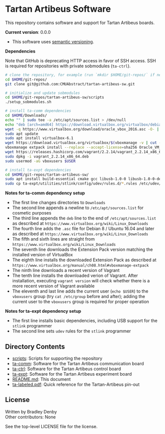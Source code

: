 # Tartan Artibeus Software

This repository contains software and support for Tartan Artibeus boards.

**Current version**: 0.0.0

* This software uses [semantic versioning](http://semver.org).

**Dependencies**

Note that GitHub is deprecating HTTP access in favor of SSH access. SSH is
required for repositories with private sobmodules (`ta-ctrl`).

```bash
# clone the repository, for example (run `mkdir $HOME/git-repos/` if needed):
cd $HOME/git-repos/
git clone git@github.com:CMUAbstract/tartan-artibeus-sw.git

# initialize and update sobmodules
cd $HOME/git-repos/tartan-artibeus-sw/scripts
./setup_sobmodules.sh

# install ta-comm dependencies
cd $HOME/Downloads/
echo "" | sudo tee -a /etc/apt/sources.list > /dev/null
echo "deb [arch=amd64] https://download.virtualbox.org/virtualbox/debian $(lsb_release --short --codename) contrib" | sudo tee -a /etc/apt/sources.list > /dev/null
wget -q https://www.virtualbox.org/download/oracle_vbox_2016.asc -O- | sudo apt-key add -
sudo apt update
sudo apt install virtualbox-6.1
wget https://download.virtualbox.org/virtualbox/$(vboxmanage -v | cut -c 1-6)/Oracle_VM_VirtualBox_Extension_Pack-$(vboxmanage -v | cut -c 1-6).vbox-extpack
vboxmanage extpack install --replace --accept-license=sha256 Oracle_VM_VirtualBox_Extension_Pack-$(vboxmanage -v | cut -c 1-6).vbox-extpack
wget https://releases.hashicorp.com/vagrant/2.2.14/vagrant_2.2.14_x86_64.deb
sudo dpkg -i vagrant_2.2.14_x86_64.deb
sudo usermod -aG vboxusers $USER

# install ta-expt dependencies
cd $HOME/git-repos/tartan-artibeus-sw/
sudo apt install build-essential cmake gcc libusb-1.0-0 libusb-1.0-0-dev libgtk-3-dev
sudo cp ta-expt/utilities/stlink/config/udev/rules.d/*.rules /etc/udev/rules.d/
```

**Notes for ta-comm dependency setup**

* The first line changes directories to `Downloads`
* The second line appends a newline to `/etc/apt/sources.list` for cosmetic
  purposes
* The third line appends the `deb` line to the end of `/etc/apt/sources.list` as
  described at `https://www.virtualbox.org/wiki/Linux_Downloads`
* The fourth line adds the `.asc` file for Debian 8 / Ubuntu 16.04 and later as
  described at `https://www.virtualbox.org/wiki/Linux_Downloads`
* The fifth and sixth lines are straight from
  `https://www.virtualbox.org/wiki/Linux_Downloads`
* The seventh line downloads the Extension Pack version matching the installed
  version of VirtualBox
* The eighth line installs the downloaded Extension Pack as described at
  `https://www.virtualbox.org/manual/ch08.html#vboxmanage-extpack`
* The ninth line downloads a recent version of Vagrant
* The tenth line installs the downloaded verion of Vagrant. After installation,
  executing `vagrant version` will check whether there is a more recent version
  of Vagrant available
* The eleventh and last line adds the current user (`echo $USER`) to the
  `vboxusers` group (try `cat /etc/group` before and after); adding the current
  user to the `vboxusers` group is required for proper operation

**Notes for ta-expt dependency setup**

* The first line installs basic dependencies, including USB support for the
  `stlink` programmer
* The second line sets `udev` rules for the `stlink` programmer

## Directory Contents

* [scripts](scripts/README.md): Scripts for supporting the repository
* [ta-comm](ta-comm/README.md): Software for the Tartan Artibeus communication
  board
* [ta-ctrl](ta-ctrl/README.md): Software for the Tartan Artibeus control board
* [ta-expt](ta-expt/README.md): Software for the Tartan Artibeus experiment
  board
* [README.md](README.md): This document
* [ta-labeled.pdf](ta-labeled.pdf): Quick reference for the Tartan-Artibeus pin-out

## License

Written by Bradley Denby  
Other contributors: None

See the top-level LICENSE file for the license.
